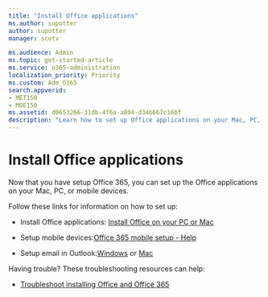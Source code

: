 ```yaml
---
title: "Install Office applications"
ms.author: supotter
author: supotter
manager: scotv

ms.audience: Admin
ms.topic: get-started-article
ms.service: o365-administration
localization_priority: Priority
ms.custom: Adm_O365
search.appverid:
- MET150
- MOE150
ms.assetid: d0653266-31db-4f6a-a804-d34b667c16bf
description: "Learn how to set up Office applications on your Mac, PC, or mobile devices. "
---
```


# Install Office applications

Now that you have setup Office 365, you can set up the Office applications on your Mac, PC, or mobile devices.
  
Follow these links for information on how to set up: 
  
- Install Office applications: [Install Office on your PC or Mac](https://support.office.com/article/4414eaaf-0478-48be-9c42-23adc4716658.aspx)
    
- Setup mobile devices:[Office 365 mobile setup - Help](https://support.office.com/article/7dabb6cb-0046-40b6-81fe-767e0b1f014f.aspx)
    
- Setup email in Outlook:[Windows](https://support.office.com/article/6e27792a-9267-4aa4-8bb6-c84ef146101b.aspx) or [Mac](https://support.office.com/article/6e27792a-9267-4aa4-8bb6-c84ef146101b.aspx#PickTab=Outlook_for_Mac)
    
Having trouble? These troubleshooting resources can help: 
  
- [Troubleshoot installing Office and Office 365](https://support.office.com/article/35ff2def-e0b2-4dac-9784-4cf212c1f6c2.aspx)
    

